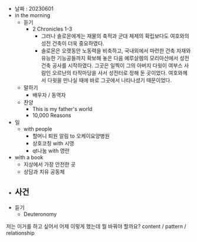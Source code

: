 - 날짜 : 20230601
- in the morning
	- 듣기
		- 2 Chronicles 1-3
			- 그러나 솔로몬에게는 재물의 축적과 군대 체제의 확립보다도 여호와의 성전 건축이 더욱 중요하였다.
			- 솔로몬은 오랫동안 노동력을 비축하고, 국내외에서 마련한 건축 자재와 유능한 기능공들까지 확보해 놓은 다음 예루살렘의 모리아산에서 성전건축 공사를 시작하였다. 그곳은 일찍이 그의 아버지 다윗이 여부스 사람인 오르난의 타작마당을 사서 성전터로 정해 둔 곳이었다. 여호와께서 다윗을 만나실 때에 바로 그곳에서 나타나셨기 때문이었다.
	- 말하기
		-  배우자 / 동역자 
	- 찬양
		- This is my father's world
		- 10,000 Reasons
- 일
	- with people
		- 할머니 퇴원 알림 to 오케이요양병원
		- 상호코칭 with 시영
		- qt나눔 with 영란
- with a book
	- 지상에서 가장 안전한 곳
	- 상담과 치유 공동체
- 사건
	- 
- 듣기
	- Deuteronomy 


저는 이거를 하고 싶어서 어제 이렇게 했는데 뭘 바꿔야 할까요?
content / pattern / relationship